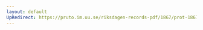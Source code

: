 ```yaml
---
layout: default
UpRedirect: https://pruto.im.uu.se/riksdagen-records-pdf/1867/prot-1867--ak--304/prot-1867--ak--304_038.pdf
---
```

